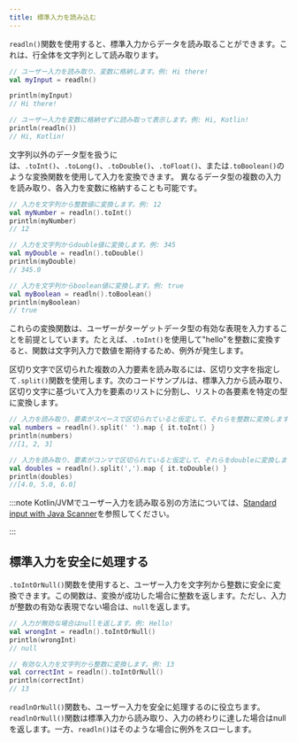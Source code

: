 ```yaml
---
title: 標準入力を読み込む
---
```

`readln()`関数を使用すると、標準入力からデータを読み取ることができます。これは、行全体を文字列として読み取ります。

```kotlin
// ユーザー入力を読み取り、変数に格納します。例: Hi there!
val myInput = readln()

println(myInput)
// Hi there!

// ユーザー入力を変数に格納せずに読み取って表示します。例: Hi, Kotlin!
println(readln())
// Hi, Kotlin!
```

文字列以外のデータ型を扱うには、`.toInt()`、`.toLong()`、`.toDouble()`、`.toFloat()`、または`.toBoolean()`のような変換関数を使用して入力を変換できます。
異なるデータ型の複数の入力を読み取り、各入力を変数に格納することも可能です。

```kotlin
// 入力を文字列から整数値に変換します。例: 12
val myNumber = readln().toInt()
println(myNumber)
// 12

// 入力を文字列からdouble値に変換します。例: 345
val myDouble = readln().toDouble()
println(myDouble)
// 345.0

// 入力を文字列からboolean値に変換します。例: true
val myBoolean = readln().toBoolean()
println(myBoolean)
// true
```

これらの変換関数は、ユーザーがターゲットデータ型の有効な表現を入力することを前提としています。たとえば、`.toInt()`を使用して"hello"を整数に変換すると、関数は文字列入力で数値を期待するため、例外が発生します。

区切り文字で区切られた複数の入力要素を読み取るには、区切り文字を指定して`.split()`関数を使用します。次のコードサンプルは、標準入力から読み取り、区切り文字に基づいて入力を要素のリストに分割し、リストの各要素を特定の型に変換します。

```kotlin
// 入力を読み取り、要素がスペースで区切られていると仮定して、それらを整数に変換します。例: 1 2 3
val numbers = readln().split(' ').map { it.toInt() }
println(numbers)
//[1, 2, 3]

// 入力を読み取り、要素がコンマで区切られていると仮定して、それらをdoubleに変換します。例: 4,5,6
val doubles = readln().split(',').map { it.toDouble() }
println(doubles)
//[4.0, 5.0, 6.0]
```

:::note
Kotlin/JVMでユーザー入力を読み取る別の方法については、[Standard input with Java Scanner](standard-input)を参照してください。

:::

## 標準入力を安全に処理する

`.toIntOrNull()`関数を使用すると、ユーザー入力を文字列から整数に安全に変換できます。この関数は、変換が成功した場合に整数を返します。ただし、入力が整数の有効な表現でない場合は、`null`を返します。

```kotlin
// 入力が無効な場合はnullを返します。例: Hello!
val wrongInt = readln().toIntOrNull()
println(wrongInt)
// null

// 有効な入力を文字列から整数に変換します。例: 13
val correctInt = readln().toIntOrNull()
println(correctInt)
// 13
```

`readlnOrNull()`関数も、ユーザー入力を安全に処理するのに役立ちます。`readlnOrNull()`関数は標準入力から読み取り、入力の終わりに達した場合はnullを返します。一方、`readln()`はそのような場合に例外をスローします。